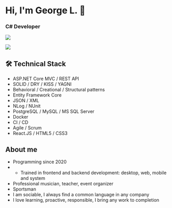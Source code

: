 # Hi, I'm George L. 👋
### C# Developer

<p>
       <a href="https://t.me/GeorgeLofenfeld">
              <img src="https://img.shields.io/badge/Telegram-2CA5E0?style=for-the-badge&logo=telegram&logoColor=white"/>
       </a>
</p>
<p>
       <a href='mailto:georgelofenfeld@gmail.com'>
              <img src="https://img.shields.io/badge/Gmail-D14836?style=for-the-badge&logo=gmail&logoColor=white"/>
       </a>
</p>

## 🛠 Technical Stack
* ASP.NET Core MVC / REST API
* SOLID / DRY / KISS / YAGNI
* Behavioral / Creational / Structural
patterns
* Entity Framework Core
* JSON / XML
* NLog / NUnit
* PostgreSQL / MySQL / MS SQL Server
* Docker
* CI / CD
* Agile / Scrum
* React.JS / HTML5 / CSS3

## About me
* Programming since 2020
* * Trained in frontend and backend development:
desktop, web, mobile and system
* Professional musician, teacher,
event organizer
* Sportsman
* I am sociable, I always find a common language in
any company
* I love learning, proactive, responsible,
I bring any work to completion
